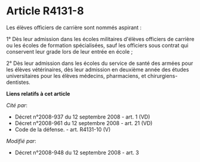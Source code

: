 # Article R4131-8

Les élèves officiers de carrière sont nommés aspirant : 

1° Dès leur admission dans les écoles militaires d'élèves officiers de carrière ou les écoles de formation spécialisées, sauf
les officiers sous contrat qui conservent leur grade lors de leur entrée en école ; 

2° Dès leur admission dans les écoles du service de santé des armées pour les élèves vétérinaires, dès leur admission en
deuxième année des études universitaires pour les élèves médecins, pharmaciens, et chirurgiens-dentistes.

**Liens relatifs à cet article**

_Cité par_:

  - Décret n°2008-937 du 12 septembre 2008 - art. 1 (VD)
  - Décret n°2008-961 du 12 septembre 2008 - art. 21 (VD)
  - Code de la défense. - art. R4131-10 (V)

_Modifié par_:

  - Décret n°2008-948 du 12 septembre 2008 - art. 3
